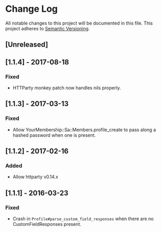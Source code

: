 # Change Log
All notable changes to this project will be documented in this file.
This project adheres to [Semantic Versioning](http://semver.org/).

## [Unreleased]

## [1.1.4] - 2017-08-18
### Fixed
- HTTParty monkey patch now handles nils properly.

## [1.1.3] - 2017-03-13
### Fixed
- Allow YourMembership::Sa::Members.profile_create to pass along
  a hashed password when one is present.

## [1.1.2] - 2017-02-16
### Added
- Allow httparty v0.14.x

## [1.1.1] - 2016-03-23
### Fixed
- Crash in `Profile#parse_custom_field_responses` when there are no
  CustomFieldResponses present.
